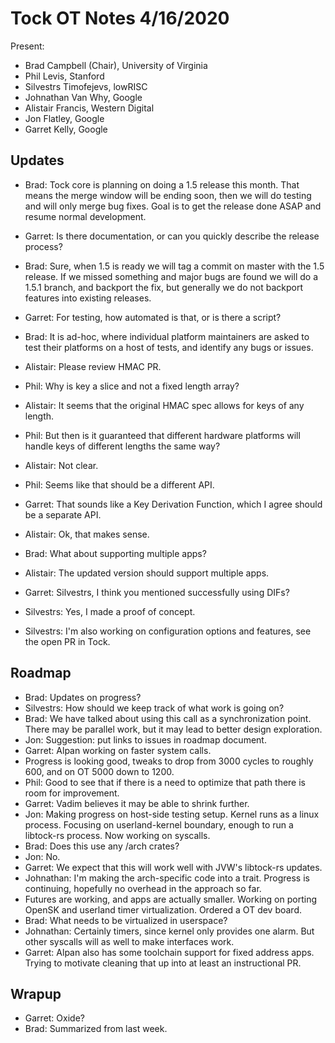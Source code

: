 # Tock OT Notes 4/16/2020

Present:
- Brad Campbell (Chair), University of Virginia
- Phil Levis, Stanford
- Silvestrs Timofejevs, lowRISC
- Johnathan Van Why, Google
- Alistair Francis, Western Digital
- Jon Flatley, Google
- Garret Kelly, Google

## Updates

- Brad: Tock core is planning on doing a 1.5 release this month. That means the
  merge window will be ending soon, then we will do testing and will only merge
  bug fixes. Goal is to get the release done ASAP and resume normal development.
- Garret: Is there documentation, or can you quickly describe the release
  process?
- Brad: Sure, when 1.5 is ready we will tag a commit on master with the 1.5
  release. If we missed something and major bugs are found we will do a 1.5.1
  branch, and backport the fix, but generally we do not backport features into
  existing releases.
- Garret: For testing, how automated is that, or is there a script?
- Brad: It is ad-hoc, where individual platform maintainers are asked to test
  their platforms on a host of tests, and identify any bugs or issues.

- Alistair: Please review HMAC PR.
- Phil: Why is key a slice and not a fixed length array?
- Alistair: It seems that the original HMAC spec allows for keys of any length.
- Phil: But then is it guaranteed that different hardware platforms will handle
  keys of different lengths the same way?
- Alistair: Not clear.
- Phil: Seems like that should be a different API.
- Garret: That sounds like a Key Derivation Function, which I agree should be a
  separate API.
- Alistair: Ok, that makes sense.
- Brad: What about supporting multiple apps?
- Alistair: The updated version should support multiple apps.

- Garret: Silvestrs, I think you mentioned successfully using DIFs?
- Silvestrs: Yes, I made a proof of concept.
- Silvestrs: I'm also working on configuration options and features, see the
  open PR in Tock.

## Roadmap

- Brad: Updates on progress?
- Silvestrs: How should we keep track of what work is going on?
- Brad: We have talked about using this call as a synchronization point. There
  may be parallel work, but it may lead to better design exploration.
- Jon: Suggestion: put links to issues in roadmap document.
- Garret: Alpan working on faster system calls.
- Progress is looking good, tweaks to drop from 3000 cycles to roughly 600, and
  on OT 5000 down to 1200.
- Phil: Good to see that if there is a need to optimize that path there is room
  for improvement.
- Garret: Vadim believes it may be able to shrink further.
- Jon: Making progress on host-side testing setup. Kernel runs as a linux
  process. Focusing on userland-kernel boundary, enough to run a libtock-rs
  process. Now working on syscalls.
- Brad: Does this use any /arch crates?
- Jon: No.
- Garret: We expect that this will work well with JVW's libtock-rs updates.
- Johnathan: I'm making the arch-specific code into a trait. Progress is
  continuing, hopefully no overhead in the approach so far.
- Futures are working, and apps are actually smaller. Working on porting OpenSK
  and userland timer virtualization. Ordered a OT dev board.
- Brad: What needs to be virtualized in userspace?
- Johnathan: Certainly timers, since kernel only provides one alarm. But other
  syscalls will as well to make interfaces work.
- Garret: Alpan also has some toolchain support for fixed address apps. Trying
  to motivate cleaning that up into at least an instructional PR.

## Wrapup

- Garret: Oxide?
- Brad: Summarized from last week.
